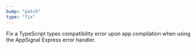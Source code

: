 ```yaml
---
bump: "patch"
type: "fix"
---
```


Fix a TypeScript types compatibility error upon app compilation when using the AppSignal Express error handler.
